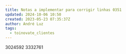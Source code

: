 ```yaml
---
title: Notas a implementar para corrigir linhas 0351
updated: 2024-10-06 10:50
created: 2023-05-23 07:35:37Z
author: André Luz
tags:
  - toinovate_clientes
---
```


3024592
3332761